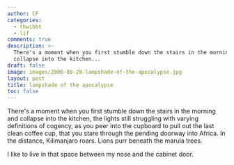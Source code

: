 ```yaml
---
author: CF
categories:
  - thwibbt
  - lïf
comments: true
description: >-
  There's a moment when you first stumble down the stairs in the morning and
  collapse into the kitchen...
draft: false
image: images/2006-08-28-lampshade-of-the-apocalypse.jpg
layout: post
title: lampshade of the apocalypse
toc: false
---
```

    
There's a moment when you first stumble down the stairs in the morning and collapse into the kitchen, the lights still struggling with varying definitions of cogency, as you peer into the cupboard to pull out the last clean coffee cup, that you stare through the pending doorway into Africa. In the distance, Kilimanjaro roars. Lions purr beneath the marula trees.    
    
I like to live in that space between my nose and the cabinet door.    
